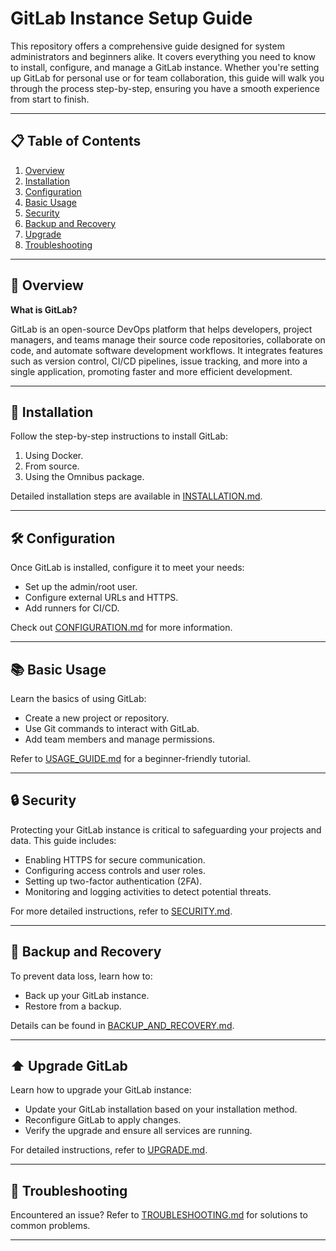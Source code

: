 # GitLab Instance Setup Guide

This repository offers a comprehensive guide designed for system administrators and beginners alike. It covers everything you need to know to install, configure, and manage a GitLab instance. Whether you're setting up GitLab for personal use or for team collaboration, this guide will walk you through the process step-by-step, ensuring you have a smooth experience from start to finish.

---

## 📋 Table of Contents

1. [Overview](#overview)
2. [Installation](#installation)
3. [Configuration](#configuration)
4. [Basic Usage](#basic-usage)
5. [Security](#security)
6. [Backup and Recovery](#backup-and-recovery)
7. [Upgrade](#upgrade-gitlab)
8. [Troubleshooting](#troubleshooting)

---

## 🌟 Overview

**What is GitLab?**

GitLab is an open-source DevOps platform that helps developers, project managers, and teams manage their source code repositories, collaborate on code, and automate software development workflows. It integrates features such as version control, CI/CD pipelines, issue tracking, and more into a single application, promoting faster and more efficient development.

---

## 🚀 Installation

Follow the step-by-step instructions to install GitLab:

1. Using Docker.
2. From source.
3. Using the Omnibus package.

Detailed installation steps are available in [INSTALLATION.md](INSTALLATION.md).

---

## 🛠 Configuration

Once GitLab is installed, configure it to meet your needs:

- Set up the admin/root user.
- Configure external URLs and HTTPS.
- Add runners for CI/CD.

Check out [CONFIGURATION.md](CONFIGURATION.md) for more information.

---

## 📚 Basic Usage

Learn the basics of using GitLab:

- Create a new project or repository.
- Use Git commands to interact with GitLab.
- Add team members and manage permissions.

Refer to [USAGE_GUIDE.md](USAGE_GUIDE.md) for a beginner-friendly tutorial.

---

## 🔒 Security 

Protecting your GitLab instance is critical to safeguarding your projects and data. This guide includes: 
* Enabling HTTPS for secure communication.
* Configuring access controls and user roles.
* Setting up two-factor authentication (2FA).
* Monitoring and logging activities to detect potential threats. 

For more detailed instructions, refer to [SECURITY.md](SECURITY.md).

---
## 🔄 Backup and Recovery

To prevent data loss, learn how to:

- Back up your GitLab instance.
- Restore from a backup.

Details can be found in [BACKUP_AND_RECOVERY.md](BACKUP_AND_RECOVERY.md).

---

## ⬆️ Upgrade GitLab 

Learn how to upgrade your GitLab instance:
* Update your GitLab installation based on your installation method.
* Reconfigure GitLab to apply changes. 
* Verify the upgrade and ensure all services are running. 

For detailed instructions, refer to [UPGRADE.md](UPGRADE.md). 

---
## 🛑 Troubleshooting

Encountered an issue? Refer to [TROUBLESHOOTING.md](TROUBLESHOOTING.md) for solutions to common problems.

---

